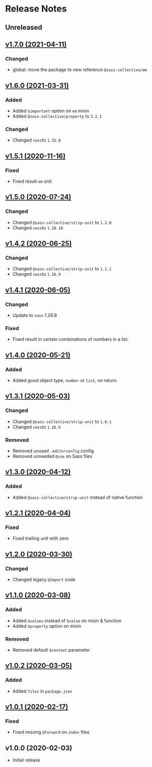 # Release Notes

## Unreleased

## [v1.7.0 (2021-04-11)](https://github.com/sass-collective/sass-em/compare/v1.6.0...v1.7.0)

### Changed

* global: move the package to new reference `@sass-collective/em`

## [v1.6.0 (2021-03-31)](https://github.com/sass-collective/sass-em/compare/v1.5.1...v1.6.0)

### Added

* Added `$important` option on `em` mixin
* Added ``@sass-collective/property`` to ``3.2.1``

### Changed

* Changed ``sass``to ``1.32.8``

## [v1.5.1 (2020-11-16)](https://github.com/sass-collective/sass-em/compare/v1.5.0...v1.5.1)

### Fixed

* Fixed result ``em`` unit

## [v1.5.0 (2020-07-24)](https://github.com/sass-collective/sass-em/compare/v1.4.2...v1.5.0)

### Changed

* Changed ``@sass-collective/strip-unit`` to ``1.2.0``
* Changed ``sass``to ``1.26.10``

## [v1.4.2 (2020-06-25)](https://github.com/sass-collective/sass-em/compare/v1.4.1...v1.4.2)

### Changed

* Changed ``@sass-collective/strip-unit`` to ``1.1.1``
* Changed ``sass``to ``1.26.9``

## [v1.4.1 (2020-06-05)](https://github.com/sass-collective/sass-em/compare/v1.4.0...v1.4.1)

### Changed

* Update to ``sass`` 1.26.8

### Fixed

* Fixed result in certain combinations of numbers in a list.

## [v1.4.0 (2020-05-21)](https://github.com/sass-collective/sass-em/compare/v1.3.1...v1.4.0)

### Added

* Added good object type, ``number`` or ``list``, on return.

## [v1.3.1 (2020-05-03)](https://github.com/sass-collective/sass-em/compare/v1.3.0...v1.3.1)

### Changed

* Changed ``@sass-collective/strip-unit`` to ``1.0.1``
* Changed ``sass``to ``1.26.5``

### Removed

* Removed unused ``.editorconfig`` config
* Removed unneeded ``@use`` on Sass files

## [v1.3.0 (2020-04-12)](https://github.com/sass-collective/sass-em/compare/v1.2.1...v1.3.0)

### Added

* Added ``@sass-collective/strip-unit`` instead of native function

## [v1.2.1 (2020-04-04)](https://github.com/sass-collective/sass-em/compare/v1.2.0...v1.2.1)

### Fixed

* Fixed trailing unit with zero

## [v1.2.0 (2020-03-30)](https://github.com/sass-collective/sass-em/compare/v1.1.0...v1.2.0)

### Changed

* Changed legacy ``@import`` code

## [v1.1.0 (2020-03-08)](https://github.com/sass-collective/sass-em/compare/v1.0.2...v1.1.0)

### Added

* Added ``$values`` instead of ``$value`` on mixin & function
* Added ``$property`` option on mixin

### Removed

* Removed default ``$context`` parameter

## [v1.0.2 (2020-03-05)](https://github.com/sass-collective/sass-em/compare/v1.0.1...v1.0.2)

### Added

* Added ``files`` in ``package.json``

## [v1.0.1 (2020-02-17)](https://github.com/sass-collective/sass-em/compare/v1.0.0...v1.0.1)

### Fixed

* Fixed missing ``@forward`` on ``index`` files

## v1.0.0 (2020-02-03)

* Initial release
